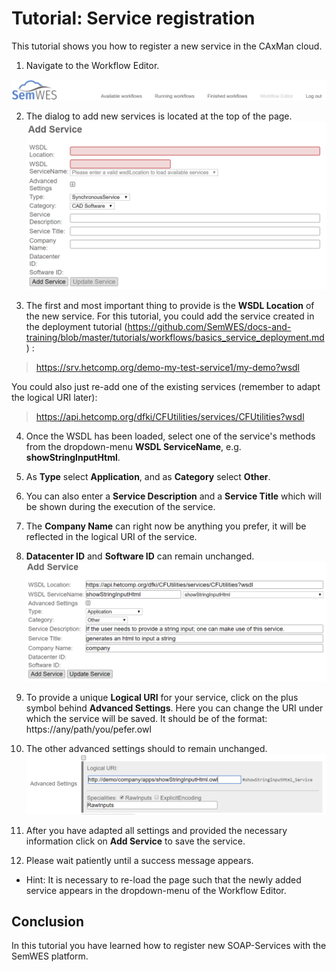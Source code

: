 
# Tutorial: Service registration
This tutorial shows you how to register a new service in the CAxMan cloud.

1. Navigate to the Workflow Editor.

![wfe_services.PNG](img_editing/navigation.PNG)

2. The dialog to add new services is located at the top of the page.
![Add Service](img_editing/add_service_1.PNG)

3. The first and most important thing to provide is the __WSDL Location__ of the new service. For this tutorial, you could add the service created in the deployment tutorial (https://github.com/SemWES/docs-and-training/blob/master/tutorials/workflows/basics_service_deployment.md) :

> https://srv.hetcomp.org/demo-my-test-service1/my-demo?wsdl

You could also just re-add one of the existing services (remember to adapt the logical URI later):
> https://api.hetcomp.org/dfki/CFUtilities/services/CFUtilities?wsdl

4. Once the WSDL has been loaded, select one of the service's methods from the dropdown-menu __WSDL ServiceName__, e.g. __showStringInputHtml__.
5. As __Type__ select __Application__, and as __Category__ select __Other__.
6. You can also enter a __Service Description__ and a __Service Title__ which will be shown during the execution of the service.
7. The __Company Name__ can right now be anything you prefer, it will be reflected in the logical URI of the service.
8. __Datacenter ID__  and __Software ID__ can remain unchanged.
![Enter service data](img_editing/add_service_2.PNG)

9. To provide a unique __Logical URI__ for your service, click on the plus symbol behind __Advanced Settings__. Here you can change the URI under which the service will be saved. It should be of the format: https://any/path/you/pefer.owl
10. The other advanced settings should to remain unchanged.
![Advanced service settings](img_editing/add_service_3.PNG)

11. After you have adapted all settings and provided the necessary information click on __Add Service__ to save the service.
12. Please wait patiently until a success message appears.

- Hint: It is necessary to re-load the page such that the newly added service appears in the dropdown-menu of the Workflow Editor.

## Conclusion
In this tutorial you have learned how to register new SOAP-Services with the SemWES platform.
